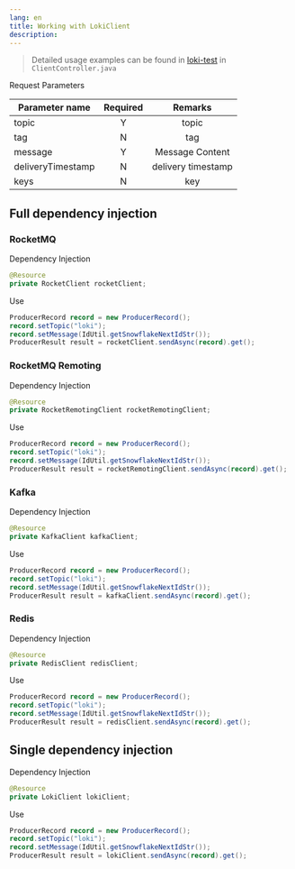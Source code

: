 ```yaml
---
lang: en
title: Working with LokiClient
description: 
---
```


> Detailed usage examples can be found in [loki-test](https://github.com/guoshiqiufeng/loki-test) in `ClientController.java`

Request Parameters

| Parameter name    | Required |      Remarks       |   
|-------------------|:--------:|:------------------:|
| topic             |    Y     |       topic        |    
| tag               |    N     |        tag         |    
| message           |    Y     |  Message Content   |    
| deliveryTimestamp |    N     | delivery timestamp |    
| keys              |    N     |        key         |

## Full dependency injection

### RocketMQ

Dependency Injection

```java
@Resource
private RocketClient rocketClient;
```

Use

```java
ProducerRecord record = new ProducerRecord();
record.setTopic("loki");
record.setMessage(IdUtil.getSnowflakeNextIdStr());
ProducerResult result = rocketClient.sendAsync(record).get();
```

### RocketMQ Remoting

Dependency Injection

```java
@Resource
private RocketRemotingClient rocketRemotingClient;
```

Use

```java
ProducerRecord record = new ProducerRecord();
record.setTopic("loki");
record.setMessage(IdUtil.getSnowflakeNextIdStr());
ProducerResult result = rocketRemotingClient.sendAsync(record).get();
```


### Kafka

Dependency Injection

```java
@Resource
private KafkaClient kafkaClient;
```

Use

```java
ProducerRecord record = new ProducerRecord();
record.setTopic("loki");
record.setMessage(IdUtil.getSnowflakeNextIdStr());
ProducerResult result = kafkaClient.sendAsync(record).get();
```

### Redis

Dependency Injection

```java
@Resource
private RedisClient redisClient;
```

Use

```java
ProducerRecord record = new ProducerRecord();
record.setTopic("loki");
record.setMessage(IdUtil.getSnowflakeNextIdStr());
ProducerResult result = redisClient.sendAsync(record).get();
```

## Single dependency injection
Dependency Injection
```java
@Resource
private LokiClient lokiClient;
```

Use

```java
ProducerRecord record = new ProducerRecord();
record.setTopic("loki");
record.setMessage(IdUtil.getSnowflakeNextIdStr());
ProducerResult result = lokiClient.sendAsync(record).get();
```
